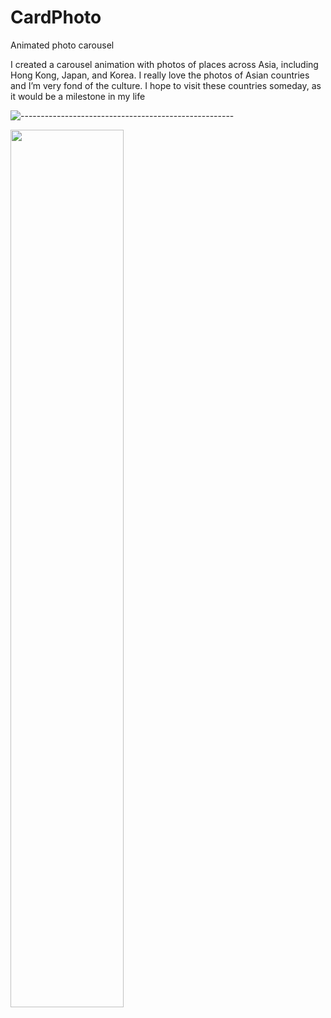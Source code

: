 # CardPhoto
Animated photo carousel 

I created a carousel animation with photos of places across Asia, including Hong Kong, Japan, and Korea. I really love the photos of Asian countries and I’m very fond of the culture. I hope to visit these countries someday, as it would be a milestone in my life

![-----------------------------------------------------](https://raw.githubusercontent.com/andreasbm/readme/master/assets/lines/rainbow.png)

<img width=60% src=""></img>
